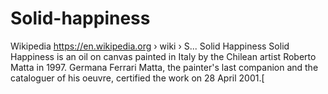 # Solid-happiness

Wikipedia https://en.wikipedia.org › wiki › S... Solid Happiness
Solid Happiness is an oil on canvas painted in Italy by the Chilean artist Roberto Matta in 1997. Germana Ferrari Matta, the painter's last companion and the cataloguer of his oeuvre, certified the work on 28 April 2001.[

